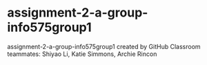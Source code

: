 # assignment-2-a-group-info575group1
assignment-2-a-group-info575group1 created by GitHub Classroom
teammates: Shiyao Li, Katie Simmons, Archie Rincon
